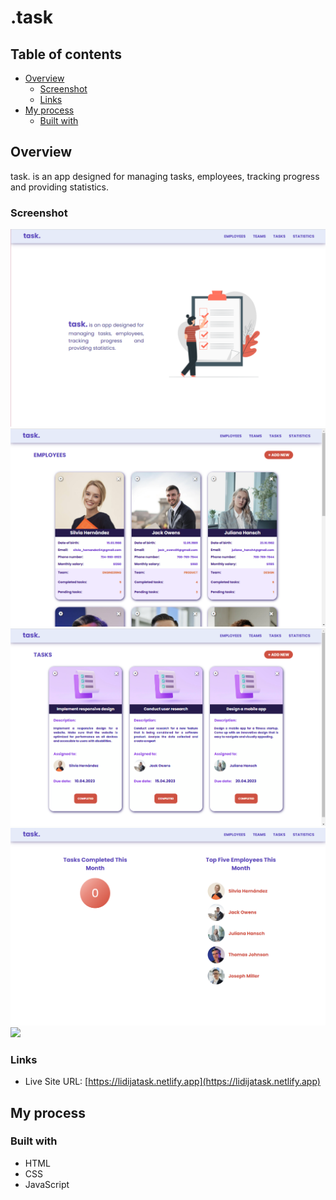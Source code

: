 # .task


## Table of contents

- [Overview](#overview)
  - [Screenshot](#screenshot)
  - [Links](#links)
- [My process](#my-process)
  - [Built with](#built-with)


## Overview

   task. is an app designed for managing tasks, employees, tracking progress and providing statistics.

### Screenshot

![](images/Screenshot_1.png)
![](images/Screenshot_2.png)
![](images/Screenshot_3.png)
![](images/Screenshot_4.png)
![](images/Screenshot_5.png)



### Links

- Live Site URL: [https://lidijatask.netlify.app](https://lidijatask.netlify.app)


## My process

### Built with
- HTML
- CSS
- JavaScript
